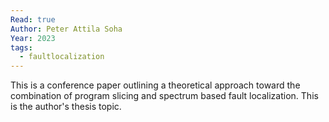 ```yaml
---
Read: true
Author: Peter Attila Soha
Year: 2023
tags:
  - faultlocalization
---
```

This is a conference paper outlining a theoretical approach toward the combination of program slicing and spectrum based fault localization. This is the author's thesis topic.